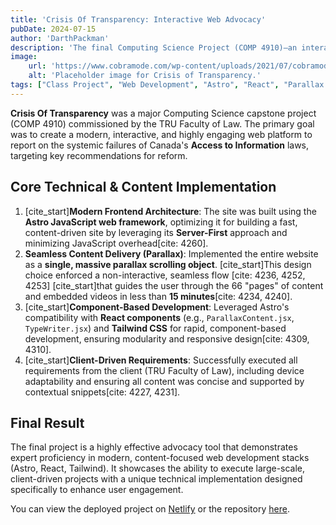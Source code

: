 ```yaml
---
title: 'Crisis Of Transparency: Interactive Web Advocacy'
pubDate: 2024-07-15
author: 'DarthPackman'
description: 'The final Computing Science Project (COMP 4910)—an interactive, single-page web application built for the TRU Faculty of Law. It reports on the critical decline of Canada’s Access to Information system using a seamless parallax scrolling interface.'
image:
    url: 'https://www.cobramode.com/wp-content/uploads/2021/07/cobramode-logo-website-big-1024x550.png'
    alt: 'Placeholder image for Crisis of Transparency.'
tags: ["Class Project", "Web Development", "Astro", "React", "Parallax Scrolling", "Content-Driven", "Responsive Design"]
---
```


**Crisis Of Transparency** was a major Computing Science capstone project (COMP 4910) commissioned by the TRU Faculty of Law. The primary goal was to create a modern, interactive, and highly engaging web platform to report on the systemic failures of Canada's **Access to Information** laws, targeting key recommendations for reform.

## Core Technical & Content Implementation

1.  [cite_start]**Modern Frontend Architecture**: The site was built using the **Astro JavaScript web framework**, optimizing it for building a fast, content-driven site by leveraging its **Server-First** approach and minimizing JavaScript overhead[cite: 4260].
2.  **Seamless Content Delivery (Parallax)**: Implemented the entire website as a **single, massive parallax scrolling object**. [cite_start]This design choice enforced a non-interactive, seamless flow [cite: 4236, 4252, 4253] [cite_start]that guides the user through the 66 "pages" of content and embedded videos in less than **15 minutes**[cite: 4234, 4240].
3.  [cite_start]**Component-Based Development**: Leveraged Astro's compatibility with **React components** (e.g., `ParallaxContent.jsx`, `TypeWriter.jsx`) and **Tailwind CSS** for rapid, component-based development, ensuring modularity and responsive design[cite: 4309, 4310].
4.  [cite_start]**Client-Driven Requirements**: Successfully executed all requirements from the client (TRU Faculty of Law), including device adaptability and ensuring all content was concise and supported by contextual snippets[cite: 4227, 4231].

## Final Result

The final project is a highly effective advocacy tool that demonstrates expert proficiency in modern, content-focused web development stacks (Astro, React, Tailwind). It showcases the ability to execute large-scale, client-driven projects with a unique technical implementation designed specifically to enhance user engagement.

You can view the deployed project on [Netlify](https://crisisoftransparency.netlify.app/) or the repository [here](https://github.com/DarthPackman/COMP4910).
